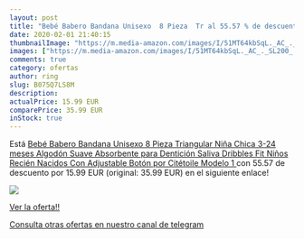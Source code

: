 ```yaml
---
layout: post
title: "Bebé Babero Bandana Unisexo  8 Pieza  Tr al 55.57 % de descuento"
date: 2020-02-01 21:40:15
thumbnailImage: "https://m.media-amazon.com/images/I/51MT64kbSqL._AC_._SL200_.jpg"
images: ["https://m.media-amazon.com/images/I/51MT64kbSqL._AC_._SL200_.jpg"]
comments: true
category: ofertas
author: ring
slug: B075Q7LS8M
description:
actualPrice: 15.99 EUR
comparePrice: 35.99 EUR
inStock: true
---
```


Está [Bebé Babero Bandana Unisexo 8 Pieza Triangular Niña Chica 3-24 meses Algodón Suave Absorbente para Dentición Saliva Dribbles Fit Niños Recién Nacidos Con Adjustable Botón por Citétoile Modelo 1 ](https://www.amazon.com/dp/B075Q7LS8M/?tag=redken08-20) con 55.57 de descuento por 15.99 EUR (original: 35.99 EUR) en el siguiente enlace!

[![](https://m.media-amazon.com/images/I/51MT64kbSqL._AC_._SL200_.jpg)](https://www.amazon.com/dp/B075Q7LS8M/?tag=redken08-20)

[Ver la oferta!!](https://www.amazon.com/dp/B075Q7LS8M/?tag=redken08-20)

[Consulta otras ofertas en nuestro canal de telegram](https://t.me/s/ofertas25)
